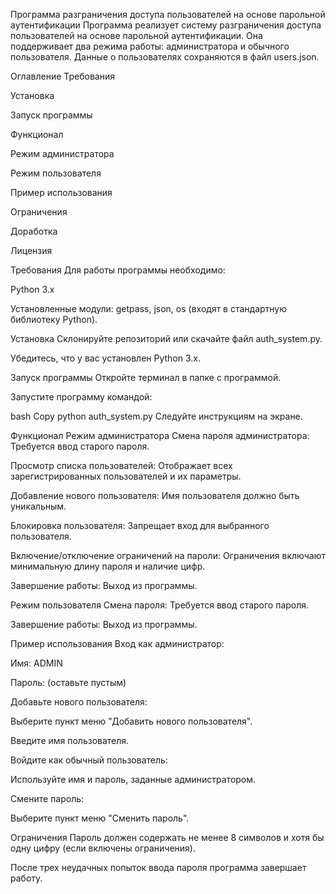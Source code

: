 Программа разграничения доступа пользователей на основе парольной аутентификации
Программа реализует систему разграничения доступа пользователей на основе парольной аутентификации. Она поддерживает два режима работы: администратора и обычного пользователя. Данные о пользователях сохраняются в файл users.json.

Оглавление
Требования

Установка

Запуск программы

Функционал

Режим администратора

Режим пользователя

Пример использования

Ограничения

Доработка

Лицензия

Требования
Для работы программы необходимо:

Python 3.x

Установленные модули: getpass, json, os (входят в стандартную библиотеку Python).

Установка
Склонируйте репозиторий или скачайте файл auth_system.py.

Убедитесь, что у вас установлен Python 3.x.

Запуск программы
Откройте терминал в папке с программой.

Запустите программу командой:

bash
Copy
python auth_system.py
Следуйте инструкциям на экране.

Функционал
Режим администратора
Смена пароля администратора: Требуется ввод старого пароля.

Просмотр списка пользователей: Отображает всех зарегистрированных пользователей и их параметры.

Добавление нового пользователя: Имя пользователя должно быть уникальным.

Блокировка пользователя: Запрещает вход для выбранного пользователя.

Включение/отключение ограничений на пароли: Ограничения включают минимальную длину пароля и наличие цифр.

Завершение работы: Выход из программы.

Режим пользователя
Смена пароля: Требуется ввод старого пароля.

Завершение работы: Выход из программы.

Пример использования
Вход как администратор:

Имя: ADMIN

Пароль: (оставьте пустым)

Добавьте нового пользователя:

Выберите пункт меню "Добавить нового пользователя".

Введите имя пользователя.

Войдите как обычный пользователь:

Используйте имя и пароль, заданные администратором.

Смените пароль:

Выберите пункт меню "Сменить пароль".

Ограничения
Пароль должен содержать не менее 8 символов и хотя бы одну цифру (если включены ограничения).

После трех неудачных попыток ввода пароля программа завершает работу.
